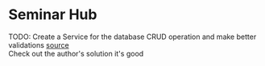 # Seminar Hub
TODO: Create a Service for the database CRUD operation and make better validations [source](https://view.officeapps.live.com/op/view.aspx?src=https%3A%2F%2Fsoftuni%2Ebg%3A443%2Fdownloads%2Fsvn%2Fcsharp%2Dweb%2Ftrunk%2FJan%2D2024%2FASP%2ENET%2DFundamentals%2FFinal%2DExam%2FSeminarHub%5FProblem%2DDescription%2Edocx%3FaccessKey%3D56005600570064005500490076004B0044004A006600570068004E00610077006A0079006D006D003800590066003500640030004B00640053005000440059002F0075006100580072005700790071004F00670050006F00430071002B002B007600300053006600730053007800560031004300590031005900300033003000&wdEmbedFS=1)
<br>
Check out the author's solution it's good
